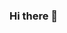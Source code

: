 ### Hi there 👋

<!--
**Sylar-codex/Sylar-codex** is a ✨ _special_ ✨ repository because its `README.md` (this file) appears on your GitHub profile.

Here are some ideas to get you started:

- 🔭 I’m currently working on different projects. 
- 🌱 I’m currently mastering JavaScript and just started learning python. 
- 👯 I’m looking to collaborate on different projects
- 💬 Ask me about anything 
- 📫 How to reach me: my email vicaremy@gmail.com
- ⚡ Fun fact:I love coding and challenging myself to new things. I love learning and also contributing to the community best way I can.
-->
